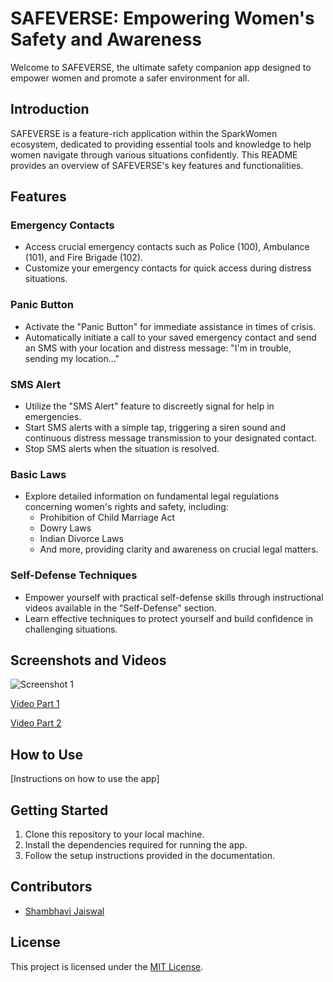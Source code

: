 # SAFEVERSE: Empowering Women's Safety and Awareness

Welcome to SAFEVERSE, the ultimate safety companion app designed to empower women and promote a safer environment for all.

## Introduction

SAFEVERSE is a feature-rich application within the SparkWomen ecosystem, dedicated to providing essential tools and knowledge to help women navigate through various situations confidently. This README provides an overview of SAFEVERSE's key features and functionalities.

## Features

### Emergency Contacts
- Access crucial emergency contacts such as Police (100), Ambulance (101), and Fire Brigade (102).
- Customize your emergency contacts for quick access during distress situations.

### Panic Button
- Activate the "Panic Button" for immediate assistance in times of crisis.
- Automatically initiate a call to your saved emergency contact and send an SMS with your location and distress message: "I'm in trouble, sending my location..."

### SMS Alert
- Utilize the "SMS Alert" feature to discreetly signal for help in emergencies.
- Start SMS alerts with a simple tap, triggering a siren sound and continuous distress message transmission to your designated contact.
- Stop SMS alerts when the situation is resolved.

### Basic Laws
- Explore detailed information on fundamental legal regulations concerning women's rights and safety, including:
  - Prohibition of Child Marriage Act
  - Dowry Laws
  - Indian Divorce Laws
  - And more, providing clarity and awareness on crucial legal matters.

### Self-Defense Techniques
- Empower yourself with practical self-defense skills through instructional videos available in the "Self-Defense" section.
- Learn effective techniques to protect yourself and build confidence in challenging situations.

## Screenshots and Videos

![Screenshot 1](https://github.com/Shambhavi-Jaiswal/SafeVerse/assets/112714944/dd5021ca-3344-47eb-96bf-0670c1197467)
  
[Video Part 1](https://github.com/Shambhavi-Jaiswal/SafeVerse/assets/112714944/c564ee6b-12e6-46b6-9ca8-413c839d6168)

[Video Part 2](https://github.com/Shambhavi-Jaiswal/SafeVerse/assets/112714944/8ea2b0b9-0a48-45e3-9167-8a2c45c04771)

## How to Use
[Instructions on how to use the app]

## Getting Started

1. Clone this repository to your local machine.
2. Install the dependencies required for running the app.
3. Follow the setup instructions provided in the documentation.

## Contributors
- [Shambhavi Jaiswal](https://github.com/Shambhavi-Jaiswal)

## License
This project is licensed under the [MIT License](LICENSE).
